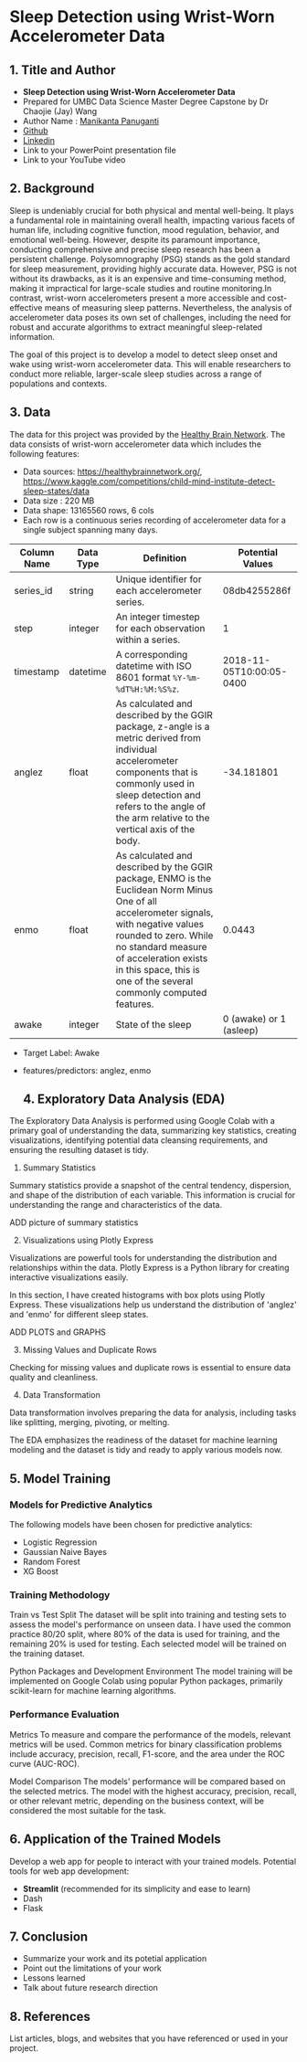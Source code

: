  # Sleep Detection using Wrist-Worn Accelerometer Data

## 1. Title and Author
- **Sleep Detection using Wrist-Worn Accelerometer Data**
- Prepared for UMBC Data Science Master Degree Capstone by Dr Chaojie (Jay) Wang
- Author Name : [Manikanta Panuganti]()
- [Github](https://github.com/mani-kantap)
- [Linkedin](https://www.linkedin.com/in/manikantap-dev/)
- Link to your PowerPoint presentation file
- Link to your YouTube video 
    
## 2. Background

Sleep is undeniably crucial for both physical and mental well-being. It plays a fundamental role in maintaining overall health, impacting various facets of human life, including cognitive function, mood regulation, behavior, and emotional well-being. However, despite its paramount importance, conducting comprehensive and precise sleep research has been a persistent challenge. Polysomnography (PSG) stands as the gold standard for sleep measurement, providing highly accurate data. However, PSG is not without its drawbacks, as it is an expensive and time-consuming method, making it impractical for large-scale studies and routine monitoring.In contrast, wrist-worn accelerometers present a more accessible and cost-effective means of measuring sleep patterns. Nevertheless, the analysis of accelerometer data poses its own set of challenges, including the need for robust and accurate algorithms to extract meaningful sleep-related information.

The goal of this project is to develop a model to detect sleep onset and wake using wrist-worn accelerometer data. This will enable researchers to conduct more reliable, larger-scale sleep studies across a range of populations and contexts.


## 3. Data 

The data for this project was provided by the [Healthy Brain Network](https://healthybrainnetwork.org/). The data consists of wrist-worn accelerometer data which includes the following features:

- Data sources: https://healthybrainnetwork.org/, https://www.kaggle.com/competitions/child-mind-institute-detect-sleep-states/data
- Data size : 220 MB
- Data shape: 13165560 rows, 6 cols
- Each row is a continuous series recording of accelerometer data for a single subject spanning many days.

  
| Column Name | Data Type | Definition | Potential Values |
|-------------|-----------|------------|------------------------------------------------------------------------|
| series_id   | string    | Unique identifier for each accelerometer series. | 08db4255286f|
| step        | integer   | An integer timestep for each observation within a series. | 1|
| timestamp   | datetime  | A corresponding datetime with ISO 8601 format `%Y-%m-%dT%H:%M:%S%z`. |2018-11-05T10:00:05-0400 |
| anglez      | float     | As calculated and described by the GGIR package, z-angle is a metric derived from individual accelerometer components that is commonly used in sleep detection and refers to the angle of the arm relative to the vertical axis of the body. |-34.181801	 |
| enmo        | float     | As calculated and described by the GGIR package, ENMO is the Euclidean Norm Minus One of all accelerometer signals, with negative values rounded to zero. While no standard measure of acceleration exists in this space, this is one of the several commonly computed features. | 0.0443	|
| awake       | integer   | State of the sleep | 0 (awake) or 1 (asleep) |


- Target Label: Awake
- features/predictors: anglez, enmo

  ## 4. Exploratory Data Analysis (EDA)

The Exploratory Data Analysis is performed using Google Colab with a primary goal of understanding the data, summarizing key statistics, creating visualizations, identifying potential data cleansing requirements, and ensuring the resulting dataset is tidy.

1. Summary Statistics
   
Summary statistics provide a snapshot of the central tendency, dispersion, and shape of the distribution of each variable. This information is crucial for understanding the range and characteristics of the data.

ADD picture of summary statistics

2. Visualizations using Plotly Express
   
Visualizations are powerful tools for understanding the distribution and relationships within the data. Plotly Express is a Python library for creating interactive visualizations easily.

In this section, I have created histograms with box plots using Plotly Express. These visualizations help us understand the distribution of 'anglez' and 'enmo' for different sleep states.

ADD PLOTS and GRAPHS

3. Missing Values and Duplicate Rows
   
Checking for missing values and duplicate rows is essential to ensure data quality and cleanliness.

4. Data Transformation
   
Data transformation involves preparing the data for analysis, including tasks like splitting, merging, pivoting, or melting.


The EDA emphasizes the readiness of the dataset for machine learning modeling and the dataset is tidy and ready to apply various models now.

## 5. Model Training 

### Models for Predictive Analytics
The following models have been chosen for predictive analytics:
* Logistic Regression
* Gaussian Naive Bayes
* Random Forest
* XG Boost

### Training Methodology
Train vs Test Split
The dataset will be split into training and testing sets to assess the model's performance on unseen data. I have used the common practice 80/20 split, where 80% of the data is used for training, and the remaining 20% is used for testing. Each selected model will be trained on the training dataset.

Python Packages and Development Environment
The model training will be implemented on Google Colab using popular Python packages, primarily scikit-learn for machine learning algorithms.

### Performance Evaluation
Metrics
To measure and compare the performance of the models, relevant metrics will be used. Common metrics for binary classification problems include accuracy, precision, recall, F1-score, and the area under the ROC curve (AUC-ROC).

Model Comparison
The models' performance will be compared based on the selected metrics. The model with the highest accuracy, precision, recall, or other relevant metric, depending on the business context, will be considered the most suitable for the task.

## 6. Application of the Trained Models

Develop a web app for people to interact with your trained models. Potential tools for web app development:

- **Streamlit** (recommended for its simplicity and ease to learn)
- Dash
- Flask

## 7. Conclusion

- Summarize your work and its potetial application
- Point out the limitations of your work
- Lessons learned 
- Talk about future research direction

## 8. References 

List articles, blogs, and websites that you have referenced or used in your project.
